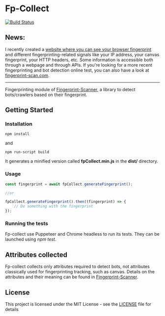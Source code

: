 # Fp-Collect

[![Build Status](https://travis-ci.org/antoinevastel/fp-collect.svg?branch=master)](https://travis-ci.org/antoinevastel/fp-collect)


## News:
I recently created a [website where you can see your browser fingerprint](https://deviceandbrowserinfo.com/info_device) and different fingerprinting-related signals like your IP address, your canvas fingerprint, your HTTP headers, etc. Some information is accessible both through a webpage and through APIs. If you're looking for a more recent fingerprinting and bot detection online test, you can also have a look at [fingerprint-scan.com](https://fingerprint-scan.com).

------------

Fingerprinting module of [Fingerprint-Scanner](https://github.com/antoinevastel/fpscanner), a library to detect 
bots/crawlers based on their fingerprint.

## Getting Started

### Installation

```
npm install
```
and

```
npm run-script build
```

It generates a minified version called **fpCollect.min.js** in the **dist/** directory.
### Usage

```javascript
const fingerprint = await fpCollect.generateFingerprint();

//or

fpCollect.generateFingerprint().then((fingerprint) => {
    // Do something with the fingerprint
});

```

### Running the tests

Fp-collect use Puppeteer and Chrome headless to run its tests.
They can be launched using *npm test*.

## Attributes collected

Fp-collect collects only attributes required to detect bots, not attributes classically 
used for fingerprinting tracking, such as canvas.
Details on the attributes and their meaning can be found in
[Fingerprint-Scanner](https://github.com/antoinevastel/fpscanner).

## License

This project is licensed under the MIT License - see the [LICENSE](LICENSE) file for details
